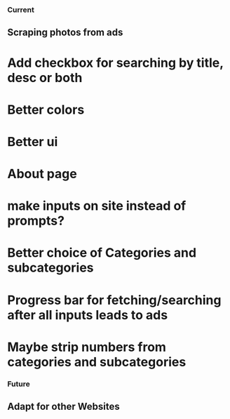 ### Current

## Scraping photos from ads
# Add checkbox for searching by title, desc or both
# Better colors
# Better ui
# About page
# make inputs on site instead of prompts?
# Better choice of Categories and subcategories
# Progress bar for fetching/searching after all inputs leads to ads
# Maybe strip numbers from categories and subcategories


### Future

## Adapt for other Websites